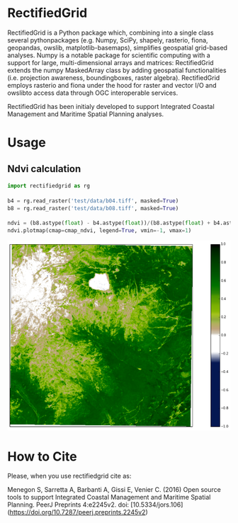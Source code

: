 RectifiedGrid
=============

RectifiedGrid is a Python package which, combining into a single class
several pythonpackages (e.g. Numpy, SciPy, shapely, rasterio, fiona,
geopandas, owslib, matplotlib-basemaps), simplifies geospatial
grid-based analyses. Numpy is a notable package for scientific
computing with a support for large, multi-dimensional
arrays and matrices: RectifiedGrid extends the numpy MaskedArray class
by adding geospatial functionalities (i.e. projection awareness,
boundingboxes, raster algebra). RectifiedGrid employs rasterio and
fiona under the hood for raster and vector I/O and owslibto access
data through OGC interoperable services.

RectifiedGrid has been initialy developed to support Integrated
Coastal Management and Maritime Spatial Planning analyses.


Usage
=====

## Ndvi calculation


```python
import rectifiedgrid as rg

b4 = rg.read_raster('test/data/b04.tiff', masked=True)
b8 = rg.read_raster('test/data/b08.tiff', masked=True)

ndvi = (b8.astype(float) - b4.astype(float))/(b8.astype(float) + b4.astype(float))
ndvi.plotmap(cmap=cmap_ndvi, legend=True, vmin=-1, vmax=1)
```

![Alt text](/docs/images/ndvi.png?raw=true "Ndvi example")


How to Cite
===========
Please, when you use rectifiedgrid cite as:

Menegon S, Sarretta A, Barbanti A, Gissi E, Venier C. (2016) Open
source tools to support Integrated Coastal Management and Maritime
Spatial Planning. PeerJ Preprints 4:e2245v2. doi: [10.5334/jors.106]
(https://doi.org/10.7287/peerj.preprints.2245v2)
